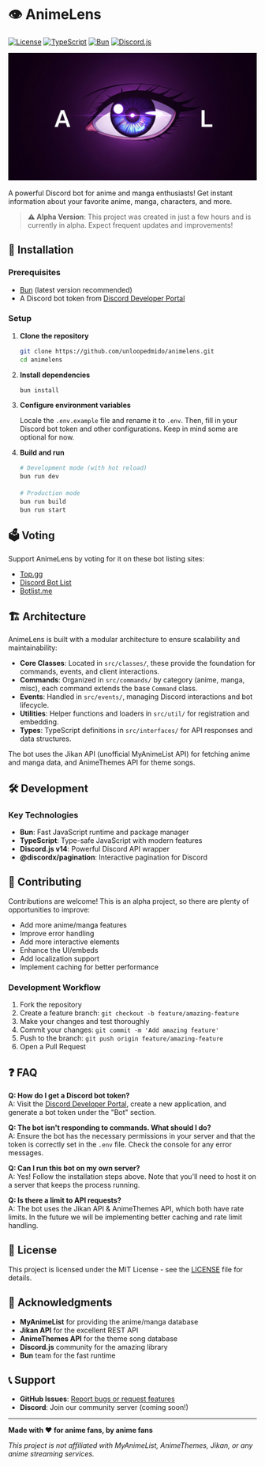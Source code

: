 # 👁️ AnimeLens

[![License](https://img.shields.io/badge/license-MIT-blue.svg)](LICENSE)
[![TypeScript](https://img.shields.io/badge/TypeScript-007ACC?logo=typescript&logoColor=white)](https://www.typescript.org/)
[![Bun](https://img.shields.io/badge/Bun-000?logo=bun&logoColor=fff)](https://bun.sh/)
[![Discord.js](https://img.shields.io/badge/Discord.js-5865F2?logo=discord&logoColor=white)](https://discord.js.org/)

<img src=".github/BANNER.png" alt="AnimeLens Banner" width="600">

A powerful Discord bot for anime and manga enthusiasts! Get instant information about your favorite anime, manga, characters, and more.

> **⚠️ Alpha Version**: This project was created in just a few hours and is currently in alpha. Expect frequent updates and improvements!

## 🚀 Installation

### Prerequisites

- [Bun](https://bun.sh/) (latest version recommended)
- A Discord bot token from [Discord Developer Portal](https://discord.com/developers/applications)

### Setup

1. **Clone the repository**

   ```bash
   git clone https://github.com/unloopedmido/animelens.git
   cd animelens
   ```

2. **Install dependencies**

   ```bash
   bun install
   ```

3. **Configure environment variables**

   Locale the `.env.example` file and rename it to `.env`. Then, fill in your Discord bot token and other configurations. Keep in mind some are optional for now.

4. **Build and run**

   ```bash
   # Development mode (with hot reload)
   bun run dev

   # Production mode
   bun run build
   bun run start
   ```

## 🗳️ Voting

Support AnimeLens by voting for it on these bot listing sites:

- [Top.gg](https://top.gg/bot/1386365602167390289)
- [Discord Bot List](https://discordbotlist.com/bots/animelens)
- [Botlist.me](https://botlist.me/bots/1386365602167390289)

## 🏗️ Architecture

AnimeLens is built with a modular architecture to ensure scalability and maintainability:

- **Core Classes**: Located in `src/classes/`, these provide the foundation for commands, events, and client interactions.
- **Commands**: Organized in `src/commands/` by category (anime, manga, misc), each command extends the base `Command` class.
- **Events**: Handled in `src/events/`, managing Discord interactions and bot lifecycle.
- **Utilities**: Helper functions and loaders in `src/util/` for registration and embedding.
- **Types**: TypeScript definitions in `src/interfaces/` for API responses and data structures.

The bot uses the Jikan API (unofficial MyAnimeList API) for fetching anime and manga data, and AnimeThemes API for theme songs.

## 🛠️ Development

### Key Technologies

- **Bun**: Fast JavaScript runtime and package manager
- **TypeScript**: Type-safe JavaScript with modern features
- **Discord.js v14**: Powerful Discord API wrapper
- **@discordx/pagination**: Interactive pagination for Discord

## 🤝 Contributing

Contributions are welcome! This is an alpha project, so there are plenty of opportunities to improve:

- Add more anime/manga features
- Improve error handling
- Add more interactive elements
- Enhance the UI/embeds
- Add localization support
- Implement caching for better performance

### Development Workflow

1. Fork the repository
2. Create a feature branch: `git checkout -b feature/amazing-feature`
3. Make your changes and test thoroughly
4. Commit your changes: `git commit -m 'Add amazing feature'`
5. Push to the branch: `git push origin feature/amazing-feature`
6. Open a Pull Request

## ❓ FAQ

**Q: How do I get a Discord bot token?**  
A: Visit the [Discord Developer Portal](https://discord.com/developers/applications), create a new application, and generate a bot token under the "Bot" section.

**Q: The bot isn't responding to commands. What should I do?**  
A: Ensure the bot has the necessary permissions in your server and that the token is correctly set in the `.env` file. Check the console for any error messages.

**Q: Can I run this bot on my own server?**  
A: Yes! Follow the installation steps above. Note that you'll need to host it on a server that keeps the process running.

**Q: Is there a limit to API requests?**  
A: The bot uses the Jikan API & AnimeThemes API, which both have rate limits. In the future we will be implementing better caching and rate limit handling.

## 📄 License

This project is licensed under the MIT License - see the [LICENSE](LICENSE) file for details.

## 🙏 Acknowledgments

- **MyAnimeList** for providing the anime/manga database
- **Jikan API** for the excellent REST API
- **AnimeThemes API** for the theme song database
- **Discord.js** community for the amazing library
- **Bun** team for the fast runtime

## 📞 Support

- **GitHub Issues**: [Report bugs or request features](https://github.com/unloopedmido/animelens/issues)
- **Discord**: Join our community server (coming soon!)

---

**Made with ❤️ for anime fans, by anime fans**

_This project is not affiliated with MyAnimeList, AnimeThemes, Jikan, or any anime streaming services._
